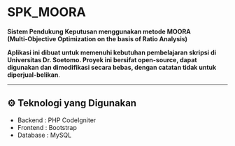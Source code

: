# SPK_MOORA

**Sistem Pendukung Keputusan menggunakan metode MOORA (Multi‑Objective Optimization on the basis of Ratio Analysis)**

**Aplikasi ini dibuat untuk memenuhi kebutuhan pembelajaran skripsi di Universitas Dr. Soetomo. Proyek ini bersifat open-source, dapat digunakan dan dimodifikasi secara bebas, dengan catatan tidak untuk diperjual-belikan**.

---

## ⚙️ Teknologi yang Digunakan
- Backend : PHP CodeIgniter
- Frontend : Bootstrap
- Database : MySQL
